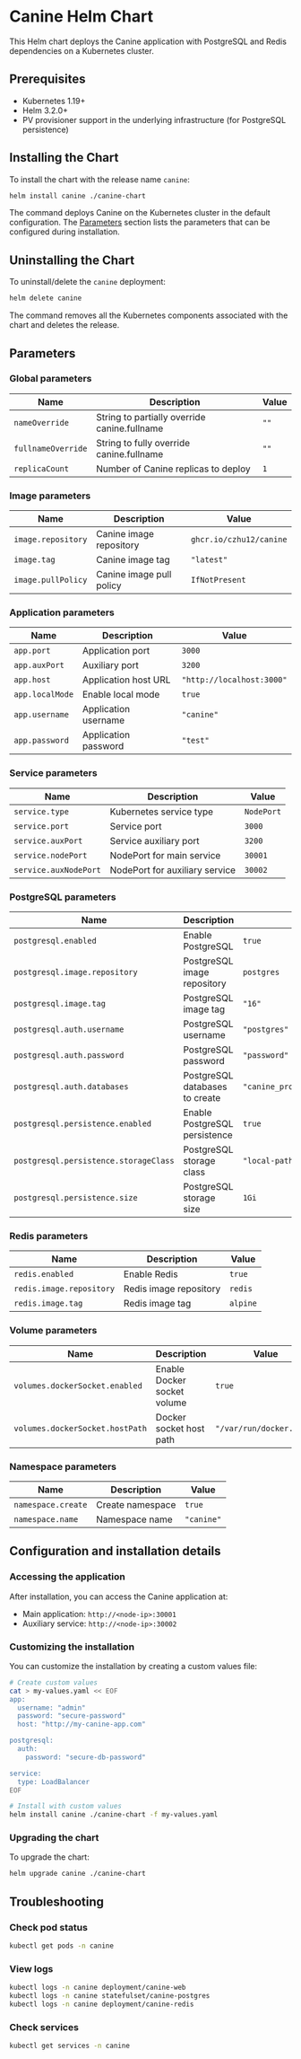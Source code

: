 # Canine Helm Chart

This Helm chart deploys the Canine application with PostgreSQL and Redis dependencies on a Kubernetes cluster.

## Prerequisites

- Kubernetes 1.19+
- Helm 3.2.0+
- PV provisioner support in the underlying infrastructure (for PostgreSQL persistence)

## Installing the Chart

To install the chart with the release name `canine`:

```bash
helm install canine ./canine-chart
```

The command deploys Canine on the Kubernetes cluster in the default configuration. The [Parameters](#parameters) section lists the parameters that can be configured during installation.

## Uninstalling the Chart

To uninstall/delete the `canine` deployment:

```bash
helm delete canine
```

The command removes all the Kubernetes components associated with the chart and deletes the release.

## Parameters

### Global parameters

| Name                      | Description                                     | Value   |
| ------------------------- | ----------------------------------------------- | ------- |
| `nameOverride`            | String to partially override canine.fullname   | `""`    |
| `fullnameOverride`        | String to fully override canine.fullname       | `""`    |
| `replicaCount`            | Number of Canine replicas to deploy            | `1`     |

### Image parameters

| Name                | Description                          | Value                        |
| ------------------- | ------------------------------------ | ---------------------------- |
| `image.repository`  | Canine image repository              | `ghcr.io/czhu12/canine`      |
| `image.tag`         | Canine image tag                     | `"latest"`                   |
| `image.pullPolicy`  | Canine image pull policy             | `IfNotPresent`               |

### Application parameters

| Name                | Description                          | Value                        |
| ------------------- | ------------------------------------ | ---------------------------- |
| `app.port`          | Application port                     | `3000`                       |
| `app.auxPort`       | Auxiliary port                       | `3200`                       |
| `app.host`          | Application host URL                 | `"http://localhost:3000"`    |
| `app.localMode`     | Enable local mode                    | `true`                       |
| `app.username`      | Application username                 | `"canine"`                   |
| `app.password`      | Application password                 | `"test"`                     |

### Service parameters

| Name                    | Description                          | Value       |
| ----------------------- | ------------------------------------ | ----------- |
| `service.type`          | Kubernetes service type              | `NodePort`  |
| `service.port`          | Service port                         | `3000`      |
| `service.auxPort`       | Service auxiliary port               | `3200`      |
| `service.nodePort`      | NodePort for main service            | `30001`     |
| `service.auxNodePort`   | NodePort for auxiliary service       | `30002`     |

### PostgreSQL parameters

| Name                                    | Description                          | Value           |
| --------------------------------------- | ------------------------------------ | --------------- |
| `postgresql.enabled`                    | Enable PostgreSQL                    | `true`          |
| `postgresql.image.repository`           | PostgreSQL image repository          | `postgres`      |
| `postgresql.image.tag`                  | PostgreSQL image tag                 | `"16"`          |
| `postgresql.auth.username`              | PostgreSQL username                  | `"postgres"`    |
| `postgresql.auth.password`              | PostgreSQL password                  | `"password"`    |
| `postgresql.auth.databases`             | PostgreSQL databases to create       | `"canine_production,canine_development"` |
| `postgresql.persistence.enabled`        | Enable PostgreSQL persistence        | `true`          |
| `postgresql.persistence.storageClass`   | PostgreSQL storage class             | `"local-path"`  |
| `postgresql.persistence.size`           | PostgreSQL storage size              | `1Gi`           |

### Redis parameters

| Name                        | Description                          | Value       |
| --------------------------- | ------------------------------------ | ----------- |
| `redis.enabled`             | Enable Redis                         | `true`      |
| `redis.image.repository`    | Redis image repository               | `redis`     |
| `redis.image.tag`           | Redis image tag                      | `alpine`    |

### Volume parameters

| Name                              | Description                          | Value                    |
| --------------------------------- | ------------------------------------ | ------------------------ |
| `volumes.dockerSocket.enabled`    | Enable Docker socket volume         | `true`                   |
| `volumes.dockerSocket.hostPath`   | Docker socket host path             | `"/var/run/docker.sock"` |

### Namespace parameters

| Name                | Description                          | Value       |
| ------------------- | ------------------------------------ | ----------- |
| `namespace.create`  | Create namespace                     | `true`      |
| `namespace.name`    | Namespace name                       | `"canine"`  |

## Configuration and installation details

### Accessing the application

After installation, you can access the Canine application at:
- Main application: `http://<node-ip>:30001`
- Auxiliary service: `http://<node-ip>:30002`

### Customizing the installation

You can customize the installation by creating a custom values file:

```bash
# Create custom values
cat > my-values.yaml << EOF
app:
  username: "admin"
  password: "secure-password"
  host: "http://my-canine-app.com"

postgresql:
  auth:
    password: "secure-db-password"

service:
  type: LoadBalancer
EOF

# Install with custom values
helm install canine ./canine-chart -f my-values.yaml
```

### Upgrading the chart

To upgrade the chart:

```bash
helm upgrade canine ./canine-chart
```

## Troubleshooting

### Check pod status
```bash
kubectl get pods -n canine
```

### View logs
```bash
kubectl logs -n canine deployment/canine-web
kubectl logs -n canine statefulset/canine-postgres
kubectl logs -n canine deployment/canine-redis
```

### Check services
```bash
kubectl get services -n canine
